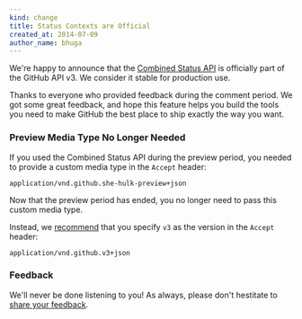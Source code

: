```yaml
---
kind: change
title: Status Contexts are Official
created_at: 2014-07-09
author_name: bhuga
---
```


We're happy to announce that the [Combined Status API][docs] is officially part
of the GitHub API v3. We consider it stable for production use.

Thanks to everyone who provided feedback during the comment period. We got
some great feedback, and hope this feature helps you build the tools you
need to make GitHub the best place to ship exactly the way you want.

### Preview Media Type No Longer Needed

If you used the Combined Status API during the preview period, you needed to
provide a custom media type in the `Accept` header:

    application/vnd.github.she-hulk-preview+json

Now that the preview period has ended, you no longer need to pass this custom
media type.

Instead, we [recommend][media-types] that you specify `v3` as the version in the
`Accept` header:

    application/vnd.github.v3+json

### Feedback

We'll never be done listening to you! As always, please don't hestitate to
[share your feedback][feedback].

[docs]: /v3/repos/statuses/#get-the-combined-status-for-a-specific-ref
[media-types]: /v3/media
[feedback]: https://github.com/contact?form[subject]=Combined+Status+API
